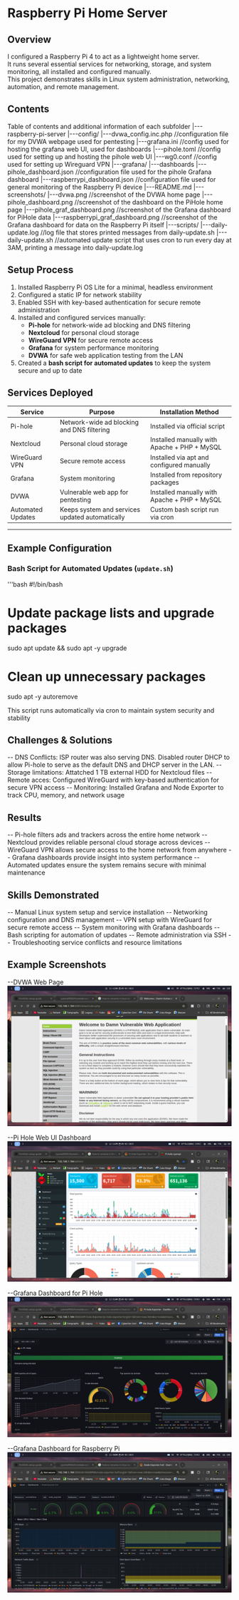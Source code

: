 # Raspberry Pi Home Server

## Overview
I configured a Raspberry Pi 4 to act as a lightweight home server.  
It runs several essential services for networking, storage, and system monitoring, all installed and configured manually.  
This project demonstrates skills in Linux system administration, networking, automation, and remote management.

## Contents
Table of contents and additional information of each subfolder
|---raspberry-pi-server
    |---config/
        |---dvwa_config.inc.php 		//configuration file for my DVWA webpage used for pentesting
        |---grafana.ini 			//config used for hosting the grafana web UI, used for dashboards
        |---pihole.toml 			//config used for setting up and hosting the pihole web UI
        |---wg0.conf	 			//config used for setting up Wireguard VPN
    |---grafana/
        |---dashboards
            |---pihole_dashboard.json		//configuration file used for the pihole Grafana dashboard
            |---raspberrypi_dashboard.json 	//configuration file used for general monitoring of the Raspberry Pi device 
    |---README.md
    |---screenshots/
        |---dvwa.png				//screenshot of the DVWA home page
        |---pihole_dashboard.png		//screenshot of the dashboard on the PiHole home page
        |---pihole_graf_dashboard.png		//screenshot of the Grafana dashboard for PiHole data
        |---raspberrypi_graf_dashboard.png	//screenshot of the Grafana dashboard for data on the Raspberry Pi itself
    |---scripts/
        |---daily-update.log			//log file that stores printed messages from daily-update.sh
        |---daily-update.sh			//automated update script that uses cron to run every day at 3AM, printing a message into daily-update.log 
	
## Setup Process
1. Installed Raspberry Pi OS Lite for a minimal, headless environment  
2. Configured a static IP for network stability  
3. Enabled SSH with key-based authentication for secure remote administration  
4. Installed and configured services manually:
   - **Pi-hole** for network-wide ad blocking and DNS filtering  
   - **Nextcloud** for personal cloud storage  
   - **WireGuard VPN** for secure remote access  
   - **Grafana** for system performance monitoring  
   - **DVWA** for safe web application testing from the LAN
5. Created a **bash script for automated updates** to keep the system secure and up to date  

## Services Deployed

| Service           | Purpose                                         | Installation Method                          |
|-------------------|-------------------------------------------------|----------------------------------------------|
| Pi-hole           | Network-wide ad blocking and DNS filtering      | Installed via official script                |
| Nextcloud         | Personal cloud storage                          | Installed manually with Apache + PHP + MySQL |
| WireGuard VPN     | Secure remote access                            | Installed via apt and configured manually    |
| Grafana           | System monitoring                               | Installed from repository packages           |
| DVWA              | Vulnerable web app for pentesting               | Installed manually with Apache + PHP + MySQL | 
| Automated Updates | Keeps system and services updated automatically | Custom bash script run via cron              |

---

## Example Configuration

### Bash Script for Automated Updates (`update.sh`)
'''bash
#!/bin/bash
# Update package lists and upgrade packages
sudo apt update && sudo apt -y upgrade
# Clean up unnecessary packages
sudo apt -y autoremove

This script runs automatically via cron to maintain system security and stability

## Challenges & Solutions
-- DNS Conflicts: ISP router was also serving DNS. Disabled router DHCP to allow Pi-hole to serve as the default DNS and DHCP server in the LAN.
-- Storage limitations: Attatched 1 TB external HDD for Nextcloud files
-- Remote acces: Configured WireGuard with key-based authentication for secure VPN access
-- Monitoring: Installed Grafana and Node Exporter to track CPU, memory, and network usage

## Results
-- Pi-hole filters ads and trackers across the entire home network
-- Nextcloud provides reliable personal cloud storage across devices
-- WireGuard VPN allows secure access to the home network from anywhere
-- Grafana dashboards provide insight into system performance
-- Automated updates ensure the system remains secure with minimal maintenance

## Skills Demonstrated
-- Manual Linux system setup and service installation
-- Networking configuration and DNS management
-- VPN setup with WireGuard for secure remote access
-- System monitoring with Grafana dashboards
-- Bash scripting for automation of updates
-- Remote administration via SSH
-- Troubleshooting service conflicts and resource limitations

## Example Screenshots

--DVWA Web Page
![DVWA Web Page Example](../raspberry-pi-server/screenshots/dvwa.png)

--Pi Hole Web UI Dashboard
![Pi Hole Web UI Dashboard Example](../raspberry-pi-server/screenshots/pihole_dashboard.png)

--Grafana Dashboard for Pi Hole
![Grafana Dashboard for Pi Hole Example](../raspberry-pi-server/screenshots/pihole_graf_dashboard.png)

--Grafana Dashboard for Raspberry Pi
![Grafana Dashboard for Raspberry Pi Metrics Example](../raspberry-pi-server/screenshots/raspberrypi_graf_dashboard.png)
